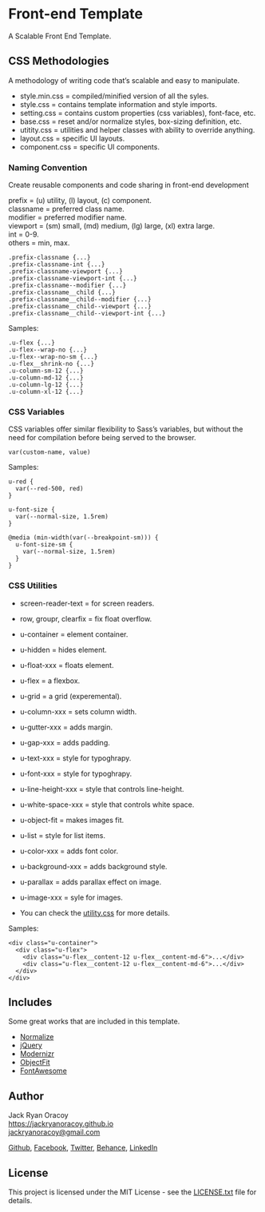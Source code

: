 # Front-end Template
  
A Scalable Front End Template.
  
  
## CSS Methodologies  
  
A methodology of writing code that’s scalable and easy to manipulate.  

* style.min.css = compiled/minified version of all the syles.  
* style.css = contains template information and style imports.  
* setting.css = contains custom properties (css variables), font-face, etc.
* base.css = reset and/or normalize styles, box-sizing definition, etc.  
* utitity.css = utilities and helper classes with ability to override anything.  
* layout.css = specific UI layouts.  
* component.css = specific UI components.   
  
### Naming Convention 
    
Create reusable components and code sharing in front-end development  
  
prefix    = (u) utility, (l) layout, (c) component.  
classname = preferred class name.  
modifier  = preferred modifier name.  
viewport  = (sm) small, (md) medium, (lg) large, (xl) extra large.  
int       = 0-9.  
others    = min, max.  
  
```
.prefix-classname {...}  
.prefix-classname-int {...}  
.prefix-classname-viewport {...}  
.prefix-classname-viewport-int {...}
.prefix-classname--modifier {...}  
.prefix-classname__child {...}  
.prefix-classname__child--modifier {...}  
.prefix-classname__child--viewport {...}    
.prefix-classname__child--viewport-int {...}
```  
  
Samples:  
  
```
.u-flex {...}  
.u-flex--wrap-no {...}  
.u-flex--wrap-no-sm {...}  
.u-flex__shrink-no {...}  
.u-column-sm-12 {...}  
.u-column-md-12 {...}  
.u-column-lg-12 {...}  
.u-column-xl-12 {...}
```
  
### CSS Variables  
  
CSS variables offer similar flexibility to Sass’s variables, but without the need for compilation before being served to the browser.  

```
var(custom-name, value)
```

Samples:  
  
```
u-red {  
  var(--red-500, red)
}  

u-font-size {  
  var(--normal-size, 1.5rem)  
}

@media (min-width(var(--breakpoint-sm))) {  
  u-font-size-sm {  
    var(--normal-size, 1.5rem)  
  }
}
```  
  
### CSS Utilities  
  
* screen-reader-text = for screen readers.  
* row, groupr, clearfix = fix float overflow.  
* u-container = element container.  
* u-hidden = hides element.  
* u-float-xxx = floats element.  
* u-flex = a flexbox.  
* u-grid = a grid (experemental).  
* u-column-xxx = sets column width.
* u-gutter-xxx = adds margin.    
* u-gap-xxx = adds padding.  
* u-text-xxx = style for typoghrapy.  
* u-font-xxx = style for typoghrapy.  
* u-line-height-xxx = style that controls line-height.  
* u-white-space-xxx = style that controls white space.
* u-object-fit = makes images fit.  
* u-list = style for list items.
* u-color-xxx = adds font color.
* u-background-xxx = adds background style.  
* u-parallax = adds parallax effect on image.
* u-image-xxx = syle for images.  
  
* You can check the [utility.css](styles/utility.css) for more details.
  
Samples:  
  
```
<div class="u-container">
  <div class="u-flex">
    <div class="u-flex__content-12 u-flex__content-md-6">...</div>
    <div class="u-flex__content-12 u-flex__content-md-6">...</div>
  </div>
</div>
```
  
  
## Includes  
  
Some great works that are included in this template.  
   
* [Normalize](https://necolas.github.io/normalize.css/)  
* [jQuery](https://jquery.com/)  
* [Modernizr](https://modernizr.com/)  
* [ObjectFit](https://github.com/fregante/object-fit-images/)  
* [FontAwesome](https://fontawesome.com/)  
    
  
## Author  
  
Jack Ryan Oracoy  
https://jackryanoracoy.github.io  
jackryanoracoy@gmail.com  
  
[Github](https://github.com/jackryanoracoy), 
[Facebook](https://facebook.com/JackRyanOracoy), 
[Twitter](https://twitter.com/JackRyanOracoy), 
[Behance](https://www.behance.net/jackryanor7dac), 
[LinkedIn](https://www.linkedin.com/in/jackryanoracoy)  
  
  
## License  
  
This project is licensed under the MIT License - see the [LICENSE.txt](LICENSE.txt) file for details.  
